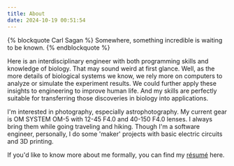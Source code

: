 ```yaml
---
title: About
date: 2024-10-19 00:51:54
---
```

{% blockquote Carl Sagan %}
Somewhere, something incredible is waiting to be known.
{% endblockquote %}

Here is an interdisciplinary engineer with both programming skills and knowledge of biology. That may sound weird at first glance. Well, as the more details of biological systems we know, we rely more on computers to analyze or simulate the experiment results. We could further apply these insights to engineering to improve human life. And my skills are perfectly suitable for transferring those discoveries in biology into applications.

I'm interested in photography, especially astrophotography. My current gear is OM SYSTEM OM-5 with 12-45 F4.0 and 40-150 F4.0 lenses. I always bring them while going traveling and hiking. Though I'm a software engineer, personally, I do some 'maker' projects with basic electric circuits and 3D printing.

If you'd like to know more about me formally, you can find my [résumé](/about/resume.pdf) 
here.
